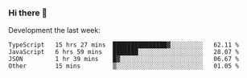 ### Hi there 👋

Development the last week:
<!--START_SECTION:waka-->

```text
TypeScript   15 hrs 27 mins  ███████████████▓░░░░░░░░░   62.11 %
JavaScript   6 hrs 59 mins   ███████░░░░░░░░░░░░░░░░░░   28.07 %
JSON         1 hr 39 mins    █▓░░░░░░░░░░░░░░░░░░░░░░░   06.67 %
Other        15 mins         ▒░░░░░░░░░░░░░░░░░░░░░░░░   01.05 %
```

<!--END_SECTION:waka-->

<!--
**JASONPANGGO/jasonpanggo** is a ✨ _special_ ✨ repository because its `README.md` (this file) appears on your GitHub profile.

Here are some ideas to get you started:

- 🔭 I’m currently working on ...
- 🌱 I’m currently learning ...
- 👯 I’m looking to collaborate on ...
- 🤔 I’m looking for help with ...
- 💬 Ask me about ...
- 📫 How to reach me: ...
- 😄 Pronouns: ...
- ⚡ Fun fact: ...
-->
